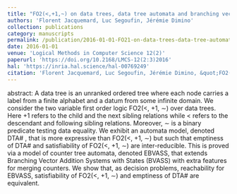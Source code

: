 ```yaml
---
title: "FO2(<,+1,~) on data trees, data tree automata and branching vector addition systems"
authors: 'Florent Jacquemard, Luc Segoufin, Jérémie Dimino'
collection: publications
category: manuscripts
permalink: /publication/2016-01-01-FO21-on-data-trees-data-tree-automata-and-branching-vector-addition-systems
date: 2016-01-01
venue: 'Logical Methods in Computer Science 12(2)'
paperurl: 'https://doi.org/10.2168/LMCS-12(2:3)2016'
hal: 'https://inria.hal.science/hal-00769249'
citation: 'Florent Jacquemard, Luc Segoufin, Jérémie Dimino, &quot;FO2(<,+1,~) on data trees, data tree automata and branching vector addition systems&quot; Logical Methods in Computer Science 12(2), 2016.'
---
```


abstract: 
A data tree is an unranked ordered tree where each node carries a label from a finite alphabet and a datum from some infinite domain. We consider the two variable first order logic FO2(<, +1, ∼) over data trees. Here +1 refers to the child and the next sibling relations while < refers to the descendant and following sibling relations. Moreover, ∼ is a binary predicate testing data equality. We exhibit an automata model, denoted DTA# , that is more expressive than FO2(<, +1, ∼) but such that emptiness of DTA# and satisfiability of FO2(<, +1, ∼) are inter-reducible. This is proved via a model of counter tree automata, denoted EBVASS, that extends Branching Vector Addition Systems with States (BVASS) with extra features for merging counters. We show that, as decision problems, reachability for EBVASS, satisfiability of FO2(<, +1, ∼) and emptiness of DTA# are equivalent.